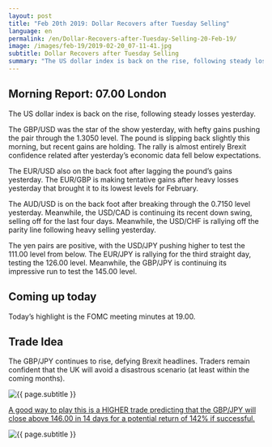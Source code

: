 ```yaml
---
layout: post
title: "Feb 20th 2019: Dollar Recovers after Tuesday Selling"
language: en
permalink: /en/Dollar-Recovers-after-Tuesday-Selling-20-Feb-19/
image: /images/feb-19/2019-02-20_07-11-41.jpg
subtitle: Dollar Recovers after Tuesday Selling
summary: "The US dollar index is back on the rise, following steady losses yesterday. The GBP/USD was the star of the show yesterday, with hefty gains pushing the pair through the 1.3050 level. The pound is slipping back slightly this morning, but recent gains are holding"
---
```

## Morning Report: 07.00 London

The US dollar index is back on the rise, following steady losses yesterday. 

The GBP/USD was the star of the show yesterday, with hefty gains pushing the pair through the 1.3050 level. The pound is slipping back slightly this morning, but recent gains are holding. The rally is almost entirely Brexit confidence related after yesterday’s economic data fell below expectations. 

The EUR/USD also on the back foot after lagging the pound’s gains yesterday. The EUR/GBP is making tentative gains after heavy losses yesterday that brought it to its lowest levels for February. 

The AUD/USD is on the back foot after breaking through the 0.7150 level yesterday. Meanwhile, the USD/CAD is continuing its recent down swing, selling off for the last four days. Meanwhile, the USD/CHF is rallying off the parity line following heavy selling yesterday. 

The yen pairs are positive, with the USD/JPY pushing higher to test the 111.00 level from below. The EUR/JPY is rallying for the third straight day, testing the 126.00 level. Meanwhile, the GBP/JPY is continuing its impressive run to test the 145.00 level. 

## Coming up today

Today’s highlight is the FOMC meeting minutes at 19.00. 

## Trade Idea

The GBP/JPY continues to rise, defying Brexit headlines. Traders remain confident that the UK will avoid a disastrous scenario (at least within the coming months).

<img class="post-image" src="{{ site.url }}/images/feb-19/2019-02-20_07-11-41.jpg" alt="{{ page.subtitle }}" title="{{ page.subtitle }}">

<a href="%LINK%%?currency=GBP&market=forex&underlying=frxGBPJPY&formname=higherlower&duration_units=d&duration_amount=14&expiry_type=duration&amount=10&amount_type=stake&barrier=146.00" target="_blank" rel="noopener noreferrer nofollow">A good way to play this is a HIGHER trade predicting that the GBP/JPY will close above 146.00 in 14 days for a potential return of 142% if successful.</a>

<img class="post-image" src="{{ site.url }}/images/feb-19/2019-02-20_07-16-56.jpg" alt="{{ page.subtitle }}" title="{{ page.subtitle }}">